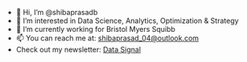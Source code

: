 - 👋 Hi, I’m @shibaprasadb
- 👀 I’m interested in Data Science, Analytics, Optimization & Strategy
- 🌱 I’m currently working for Bristol Myers Squibb
- 📫 You can reach me at: shibaprasad_04@outlook.com
- Check out my newsletter: [Data Signal](https://datasignal.substack.com)




<!---
shibaprasadb/shibaprasadb is a ✨ special ✨ repository because its `README.md` (this file) appears on your GitHub profile.
You can click the Preview link to take a look at your changes.
--->
